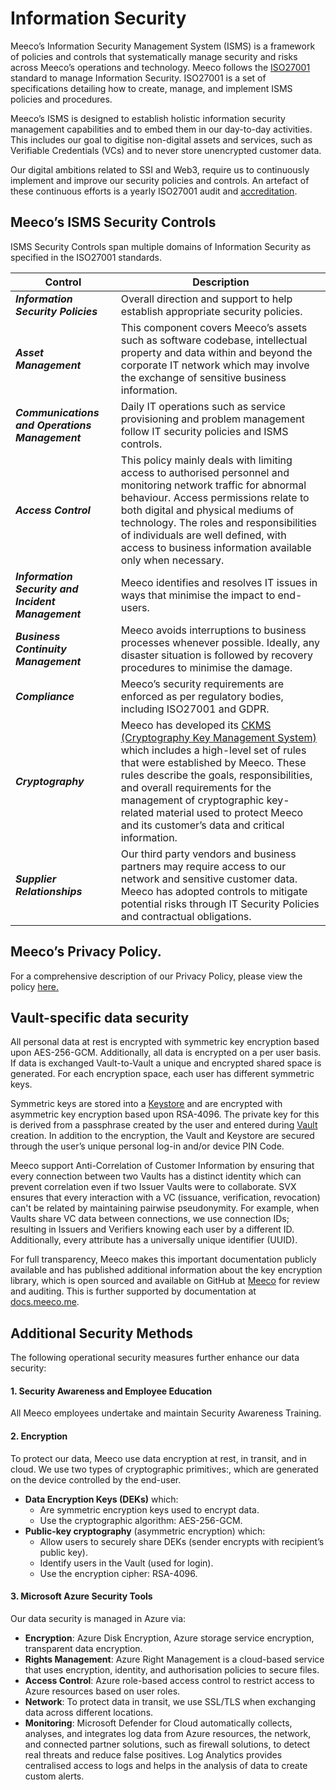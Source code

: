 # Information Security

Meeco’s Information Security Management System (ISMS) is a framework of policies and controls that systematically manage security and risks across Meeco’s operations and technology. Meeco follows the [ISO27001](https://www.iso.org/standard/27001) standard to manage Information Security. ISO27001 is a set of specifications detailing how to create, manage, and implement ISMS policies and procedures.

Meeco’s ISMS is designed to establish holistic information security management capabilities and to embed them in our day-to-day activities. This includes our goal to digitise non-digital assets and services, such as Verifiable Credentials (VCs) and to never store unencrypted customer data.

Our digital ambitions related to SSI and Web3, require us to continuously implement and improve our security policies and controls. An artefact of these continuous efforts is a yearly ISO27001 audit and [accreditation](https://www.meeco.me/security#:~:text=ISO%2027001%3A2022%20audited%20and%20certified).

## Meeco’s ISMS Security Controls <a href="#meecos-isms-security-controls" id="meecos-isms-security-controls"></a>

ISMS Security Controls span multiple domains of Information Security as specified in the ISO27001 standards.

| **Control**                                        | **Description**                                                                                                                                                                                                                                                                                                                                        |
| -------------------------------------------------- | ------------------------------------------------------------------------------------------------------------------------------------------------------------------------------------------------------------------------------------------------------------------------------------------------------------------------------------------------------ |
| _**Information Security Policies**_                | Overall direction and support to help establish appropriate security policies.                                                                                                                                                                                                                                                                         |
| _**Asset Management**_                             | This component covers Meeco’s assets such as software codebase, intellectual property and data within and beyond the corporate IT network which may involve the exchange of sensitive business information.                                                                                                                                            |
| _**Communications and Operations Management**_     | Daily IT operations such as service provisioning and problem management follow IT security policies and ISMS controls.                                                                                                                                                                                                                                 |
| _**Access Control**_                               | This policy mainly deals with limiting access to authorised personnel and monitoring network traffic for abnormal behaviour. Access permissions relate to both digital and physical mediums of technology. The roles and responsibilities of individuals are well defined, with access to business information available only when necessary.          |
| _**Information Security and Incident Management**_ | Meeco identifies and resolves IT issues in ways that minimise the impact to end-users.                                                                                                                                                                                                                                                                 |
| _**Business Continuity Management**_               | Meeco avoids interruptions to business processes whenever possible. Ideally, any disaster situation is followed by recovery procedures to minimise the damage.                                                                                                                                                                                         |
| _**Compliance**_                                   | Meeco’s security requirements are enforced as per regulatory bodies, including ISO27001 and GDPR.                                                                                                                                                                                                                                                      |
| _**Cryptography**_                                 | Meeco has developed its [CKMS (Cryptography Key Management System)](/platform/keys.md) which includes a high-level set of rules that were established by Meeco. These rules describe the goals, responsibilities, and overall requirements for the management of cryptographic key-related material used to protect Meeco and its customer’s data and critical information. |
| _**Supplier Relationships**_                       | Our third party vendors and business partners may require access to our network and sensitive customer data. Meeco has adopted controls to mitigate potential risks through IT Security Policies and contractual obligations.                                                                                                                          |

## Meeco’s Privacy Policy. <a href="#meecos-privacy-policy." id="meecos-privacy-policy."></a>

For a comprehensive description of our Privacy Policy, please view the policy [here.](https://www.meeco.me/privacy-policy)

## Vault-specific data security <a href="#vault-specific-data-security" id="vault-specific-data-security"></a>

All personal data at rest is encrypted with symmetric key encryption based upon AES-256-GCM. Additionally, all data is encrypted on a per user basis. If data is exchanged Vault-to-Vault a unique and encrypted shared space is generated. For each encryption space, each user has different symmetric keys.

Symmetric keys are stored into a [Keystore](/platform/keys.md) and are encrypted with asymmetric key encryption based upon RSA-4096. The private key for this is derived from a passphrase created by the user and entered during [Vault](/platform/vault/README.md) creation. In addition to the encryption, the Vault and Keystore are secured through the user’s unique personal log-in and/or device PIN Code.

Meeco support Anti-Correlation of Customer Information by ensuring that every connection between two Vaults has a distinct identity which can prevent correlation even if two Issuer Vaults were to collaborate. SVX ensures that every interaction with a VC (issuance, verification, revocation) can't be related by maintaining pairwise pseudonymity. For example, when Vaults share VC data between connections, we use connection IDs; resulting in Issuers and Verifiers knowing each user by a different ID. Additionally, every attribute has a universally unique identifier (UUID).

For full transparency, Meeco makes this important documentation publicly available and has published additional information about the key encryption library, which is open sourced and available on GitHub at [Meeco](https://github.com/Meeco) for review and auditing. This is further supported by documentation at [docs.meeco.me](https://docs.meeco.me/).

## Additional Security Methods​ <a href="#additional-security-methods" id="additional-security-methods"></a>

The following operational security measures further enhance our data security:

#### 1. Security Awareness and Employee Education  <a href="#1.-security-awareness-and-employee-education" id="1.-security-awareness-and-employee-education"></a>

All Meeco employees undertake and maintain Security Awareness Training.

#### 2. Encryption <a href="#2.-encryption" id="2.-encryption"></a>

To protect our data, Meeco use data encryption at rest, in transit, and in cloud​. We use two types of cryptographic primitives:, which are generated on the device controlled by the end-user.

* **Data Encryption Keys (DEKs)** which: ​
  * Are symmetric encryption keys used to encrypt data.
  * Use the cryptographic algorithm: AES-256-GCM​.
* **Public-key cryptography** (asymmetric encryption​) which:
  * Allow users to securely share DEKs (sender encrypts with recipient’s public key)​.
  * Identify users in the Vault (used for login)​.
  * Use the encryption cipher: RSA-4096​.

#### 3. Microsoft Azure Security Tools <a href="#3.-microsoft-azure-security-tools" id="3.-microsoft-azure-security-tools"></a>

Our data security is managed in Azure via:

* **Encryption**: Azure Disk Encryption, Azure storage service encryption, transparent data encryption.
* **Rights Management**: Azure Right Management is a cloud-based service that uses encryption, identity, and authorisation policies to secure files.
* **Access Control**: Azure role-based access control to restrict access to Azure resources based on user roles.
* **Network**: To protect data in transit, we use SSL/TLS when exchanging data across different locations.
* **Monitoring**: Microsoft Defender for Cloud automatically collects, analyses, and integrates log data from Azure resources, the network, and connected partner solutions, such as firewall solutions, to detect real threats and reduce false positives. Log Analytics provides centralised access to logs and helps in the analysis of data to create custom alerts.
